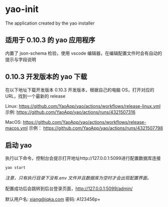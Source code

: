# yao-init

The application created by the yao installer

## 适用于 0.10.3 的 yao 应用程序

内置了 json-schema 检验，使用 vscode 编辑器，在编辑配置文件时会有自动的提示与字段说明

## 0.10.3 开发版本的 yao 下载

在以下地址下载开发版本 0.10.3 开发版本，根据自己的电脑 OS，打开对应的 URL，找到一个最新的 release

Linux:
https://github.com/YaoApp/yao/actions/workflows/release-linux.yml
示例:
https://github.com/YaoApp/yao/actions/runs/4321507316

MacOS:
https://github.com/YaoApp/yao/actions/workflows/release-macos.yml
示例：
https://github.com/YaoApp/yao/actions/runs/4321507798

## 启动 yao

执行以下命令，控制台会提示打开地址http://127.0.0.1:5099进行配置数据库连接

```sh
yao start
```

_注意，只有执行目录下没有.env 文件并且数据库为空时才会出现配置界面。_

配置成功后会跳转到后台登录页面，http://127.0.0.1:5099/admin/

默认用户名:
xiang@iqka.com
密码:
A123456p+
